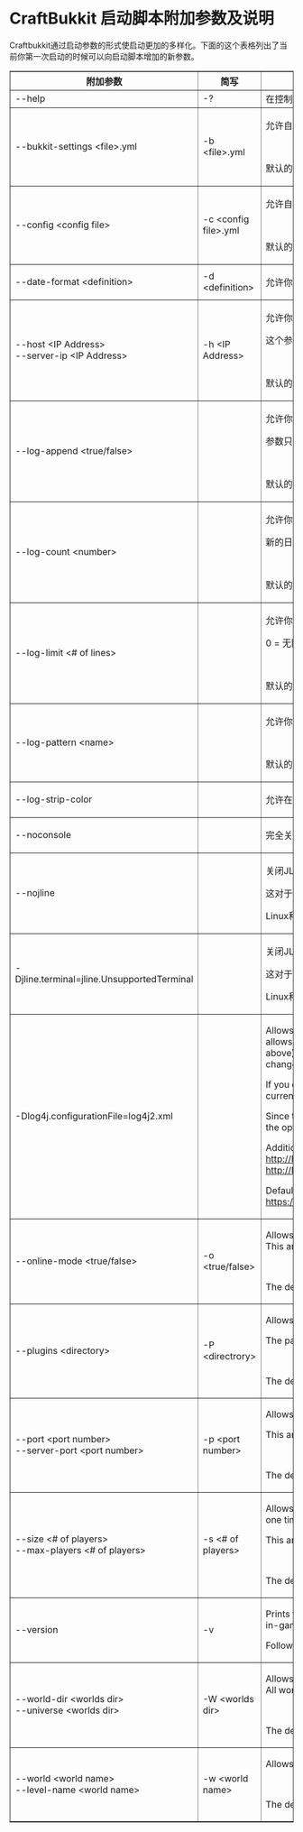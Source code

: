 # CraftBukkit 启动脚本附加参数及说明

Craftbukkit通过启动参数的形式使启动更加的多样化。下面的这个表格列出了当前你第一次启动的时候可以向启动脚本增加的新参数。

<table width="100%" border="1" align="center" cellpadding="5" cellspacing="1">
<tr>
	<th scope="col">
		 附加参数
	</th>
	<th scope="col">
		 简写
	</th>
	<th scope="col">
		 介绍
	</th>
	<th scope="col">
		 例子
	</th>
</tr>
<tr>
	<td>
		 --help
	</td>
	<td>
		 -?
	</td>
	<td>
		 在控制台中输出帮助菜单。
	</td>
	<td>
		 java -jar cb.jar -?
	</td>
</tr>
<tr>
	<td>
		 --bukkit-settings &lt;file&gt;.yml
	</td>
	<td>
		 -b &lt;file&gt;.yml
	</td>
	<td>
		<p>
			允许自定义CraftBukkit使用替代bukkit.yml的文件名
		</p>
		<p>
			<br/>
		</p>
		<p>
			默认的bukkit配置文件名是bukkit.yml
		</p>
	</td>
	<td>
		 java -jar cb.jar -b potatos.yml
	</td>
</tr>
<tr>
	<td>
		 --config &lt;config file&gt;
	</td>
	<td>
		 -c &lt;config file&gt;.yml
	</td>
	<td>
		<p>
			允许自定义CraftBukkit使用替代server.peoperties的文件名
		</p>
		<p>
			<br/>
		</p>
		<p>
			默认的服务器配置文件名是"server.properties"
		</p>
	</td>
	<td>
		 java -jar cb.jar --config potatos.properties
	</td>
</tr>
<tr>
	<td>
		 --date-format &lt;definition&gt;
	</td>
	<td>
		 -d &lt;definition&gt;
	</td>
	<td>
		<p>
			允许你自定义日志文件的日期格式<br/>
		</p>
	</td>
	<td>
		<br/>
	</td>
</tr>
<tr>
	<td>
		 --host &lt;IP Address&gt;<br/>--server-ip &lt;IP Address&gt;
	</td>
	<td>
		 -h &lt;IP Address&gt;
	</td>
	<td>
		<p>
			允许你自定义服务器名称和监听的IP地址
		</p>
		<p>
			这个参数只能定义IP地址而无法定义端口
		</p>
		<p>
			<br/>
		</p>
		<p>
			默认的地址取决于server.properties中的设置
		</p>
	</td>
	<td>
		 java -jar cb.jar -h www.potatos.com
	</td>
</tr>
<tr>
	<td>
		 --log-append &lt;true/false&gt;
	</td>
	<td>
		<br/>
	</td>
	<td>
		<p>
			允许你定义日志文件行为。日志文件在每次启动后新添新的日志文件或者覆盖上次的日志文件
		</p>
		<p>
			参数只接受true或者false
		</p>
		<p>
			<br/>
		</p>
		<p>
			默认的值是true。也就是说日志将会以添加的方式记录。
		</p>
	</td>
	<td>
		 java -jar cb.jar --log-append false
	</td>
</tr>
<tr>
	<td>
		 --log-count &lt;number&gt;
	</td>
	<td>
		<br/>
	</td>
	<td>
		<p>
			允许你定义一次日志记录周期将有多少条日志
		</p>
		<p>
			新的日志周期开始于原周期达到了最大日志数量
		</p>
		<p>
			<br/>
		</p>
		<p>
			默认的日志记录周期是1，也就是说每一条日志都会实时的写入文件
		</p>
	</td>
	<td>
		 java -jar cb.jar --log-count 10
	</td>
</tr>
<tr>
	<td>
		 --log-limit &lt;# of lines&gt;
	</td>
	<td>
		<br/>
	</td>
	<td>
		<p>
			允许你定义日志文件的最大行数
		</p>
		<p>
			0 = 无限
		</p>
		<p>
			<br/>
		</p>
		<p>
			默认的最大行数是 0 (无限)
		</p>
	</td>
	<td>
		 java -jar cb.jar --log-limit 1337
	</td>
</tr>
<tr>
	<td>
		 --log-pattern &lt;name&gt;
	</td>
	<td>
		<br/>
	</td>
	<td>
		<p>
			允许你定义日志文件的文件名
		</p>
		<p>
			<br/>
		</p>
		<p>
			默认的日志文件名是"server.log"
		</p>
	</td>
	<td>
		 java -jar cb.jar --log-pattern potatos.log
	</td>
</tr>
<tr>
	<td>
		 --log-strip-color&#160;
	</td>
	<td>
		<br/>
	</td>
	<td>
		<p>
			允许在日志文件中记录控制台颜色
		</p>
	</td>
	<td>
		 java -jar cb.jar --log-strip-color
	</td>
</tr>
<tr>
	<td>
		 --noconsole
	</td>
	<td>
		<br/>
	</td>
	<td>
		<p>
			完全关闭控制台输出，但是日志文件会继续写入。
		</p>
	</td>
	<td>
		 java -jar cb.jar --noconsole
	</td>
</tr>
<tr>
	<td>
		 --nojline
	</td>
	<td>
		<br/>
	</td>
	<td>
		<p>
			关闭JLine控制台，移除'&gt;'，设置时间戳为原版服务器的时间戳并定义语言为英文
		</p>
		<p>
			这对于那些没有安装C++ 2008 redistributable的Windows用户非常有用
		</p>
		<p>
			Linux和UNIX用户可以忽略这一条
		</p>
	</td>
	<td>
		 java -jar cb.jar --nojline
	</td>
</tr>
<tr>
	<td>
		 -Djline.terminal=jline.UnsupportedTerminal
	</td>
	<td>
		<br/>
	</td>
	<td>
		<p>
			关闭JLine控制台，移除'&gt;'，设置时间戳为原版服务器的时间戳并定义语言为英文
		</p>
		<p>
			这对于那些没有安装C++ 2008 redistributable的Windows用户非常有用
		</p>
		<p>
			Linux和UNIX用户可以忽略这一条
		</p>
	</td>
	<td>
		 java -jar cb.jar -Djline.terminal=jline.UnsupportedTerminal
	</td>
</tr>
<tr>
	<td>
		 -Dlog4j.configurationFile=log4j2.xml
	</td>
	<td>
		<br/>
	</td>
	<td>
		<p>
			 Allows a customized log4j2.xml file without modifying the CraftBukkit.jar.  log4j2.xml allows a server admin to modify the logging (latest.log) file found in MC 1.7.2 (and above).
This is useful for server admins who want to modify server log rotation, or change the location/name of the new server log.
		</p>
		<p>
			If you do not specify a path for the log4j2.xml file, it will grab the log4j2.xml file from the current working directory, NOT the server directory.
		</p>
		<p>
			Since this is technically not a CraftBukkit command line option, but rather a JVM option, the option must be added before the -jar option.
		</p>
		<p>
			Additional log4j2.xml documentation: <br/>
			<a rel="nofollow" class="external free" href="http://logging.apache.org/log4j/2.x/manual/appenders.html#RandomAccessFileAppender">http://logging.apache.org/log4j/2.x/manual/appenders.html#RandomAccessFileAppender</a><br/>
			<a rel="nofollow" class="external free" href="http://logging.apache.org/log4j/2.x/manual/layouts.html#PatternLayout">http://logging.apache.org/log4j/2.x/manual/layouts.html#PatternLayout</a>
		</p>
		<p>
			Default log4j2.xml file: <br/>
			<a rel="nofollow" class="external free" href="https://raw.github.com/Bukkit/CraftBukkit/master/src/main/resources/log4j2.xml">https://raw.github.com/Bukkit/CraftBukkit/master/src/main/resources/log4j2.xml</a>
		</p>
	</td>
	<td>
		 java -Dlog4j.configurationFile=/opt/server/log4j2.xml -jar cb.jar
	</td>
</tr>
<tr>
	<td>
		 --online-mode &lt;true/false&gt;
	</td>
	<td>
		 -o &lt;true/false&gt;
	</td>
	<td>
		<p>
			Allows you to define wether or not the server should run in online mode.<br/>This argument only accepts a boolean answer, true or false.
		</p>
		<p>
			<br/>
		</p>
		<p>
			The default is located in your server.properties
		</p>
	</td>
	<td>
		 java -jar cb.jar -o true
	</td>
</tr>
<tr>
	<td>
		 --plugins &lt;directory&gt;
	</td>
	<td>
		 -P &lt;directrory&gt;
	</td>
	<td>
		<p>
			Allows you to define the plugins directory to use when starting the server.
		</p>
		<p>
			The path should be relative to the location of your current location in your system.
		</p>
		<p>
			<br/>
		</p>
		<p>
			The default plugins directory is "plugins/"
		</p>
	</td>
	<td>
		 java -jar cb.jar -P notplugins/
	</td>
</tr>
<tr>
	<td>
		 --port &lt;port number&gt;<br/>--server-port &lt;port number&gt;
	</td>
	<td>
		 -p &lt;port number&gt;
	</td>
	<td>
		<p>
			Allows you to define the port number your server will listen on.
		</p>
		<p>
			This argument is only for the Port Number, not the IP Address.
		</p>
		<p>
			<br/>
		</p>
		<p>
			The default is located in your server.properties
		</p>
	</td>
	<td>
		 java -jar cb.jar -p 1337
		<p>
			<br/>
		</p>
	</td>
</tr>
<tr>
	<td>
		 --size &lt;# of players&gt;<br/>--max-players &lt;# of players&gt;
	</td>
	<td>
		 -s &lt;# of players&gt;
	</td>
	<td>
		<p>
			Allows you to define the number of players that are allowed to connect to your server at one time.
		</p>
		<p>
			This argument only accepts integer, or whole number, answers.
		</p>
		<p>
			<br/>
		</p>
		<p>
			The default is located in your server.properties
		</p>
	</td>
	<td>
		 java -jar cb.jar -s 36
	</td>
</tr>
<tr>
	<td>
		 --version
	</td>
	<td>
		 -v
	</td>
	<td>
		<p>
			Prints the current CraftBukkit Server and Bukkit API Versions. Similar to typing /version in-game
		</p>
		<p>
			Following the printout, the JVM terminates.
		</p>
	</td>
	<td>
		 java -jar cb.jar -v
	</td>
</tr>
<tr>
	<td>
		 --world-dir &lt;worlds dir&gt;<br/>--universe &lt;worlds dir&gt;
	</td>
	<td>
		 -W  &lt;worlds dir&gt;
	</td>
	<td>
		<p>
			Allows you to define the folder/directory containing your worlds. <br/> All worlds will be loaded and stored here.
		</p>
		<p>
			<br/>
		</p>
		<p>
			The default is located in bukkit.yml
		</p>
	</td>
	<td>
		 java -jar cb.jar -W C:/minecraft/worlds
	</td>
</tr>
<tr>
	<td>
		 --world &lt;world name&gt;<br/>--level-name &lt;world name&gt;
	</td>
	<td>
		 -w &lt;world name&gt;
	</td>
	<td>
		<p>
			Allows you to define the startup world your server will use.
		</p>
		<p>
			<br/>
		</p>
		<p>
			The default is located in your server.properties
		</p>
	</td>
	<td>
		 java -jar cb.jar -w evilsephisevil
	</td>
</tr>
</table>